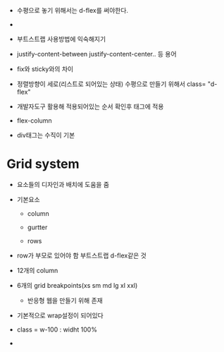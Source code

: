 - 수평으로 놓기 위해서는 d-flex를 써야한다.

- <p class = ""등 class = ""으로 시작한다.

- 부트스트랩 사용방법에 익숙해지기

- justify-content-between justify-content-center..  등 용어

- fix와 sticky와의 차이

- 정렬방향이 세로(리스트로 되어있는 상태) 수평으로 만들기 위해서 class= "d-flex"

- 개발자도구 활용해 적용되어있는 순서 확인후 태그에 적용

- flex-column

- div태그는 수직이 기본 

# Grid system

- 요소들의 디자인과 배치에 도움을 줌

- 기본요소
  
  - column
  
  - gurtter
  
  - rows

- row가 부모로 있어야 함 부트스트랩 d-flex같은 것

- 12개의  column

- 6개의 grid breakpoints(xs sm md lg xl xxl)
  
  - 반응형 웹을 만들기 위해 존재

- 기본적으로 wrap설정이 되어있다

- class = w-100 : widht 100%

- 
